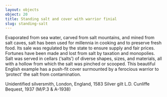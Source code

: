 ```yaml
---
layout: objects
object: 20
title: Standing salt and cover with warrior finial
slug: standing-salt
---
```

Evaporated from sea water, carved from salt mountains, and mined from salt caves, salt has been used for millennia in cooking and to preserve fresh food. Its sale was regulated by the state to ensure supply and fair prices. Fortunes have been made and lost from salt by taxation and monopolies. Salt was served in cellars (‘salts’) of diverse shapes, sizes, and  materials, all with a hollow from which the salt  was pinched or scooped. This beautiful English example has a push-fit cover surmounted by  a ferocious warrior to ‘protect’ the salt from contamination.  

Unidentified silversmith, London, England, 1583 Silver gilt  L.D. Cunliffe Bequest, 1937 (M/P.3 &amp; A-1938)

